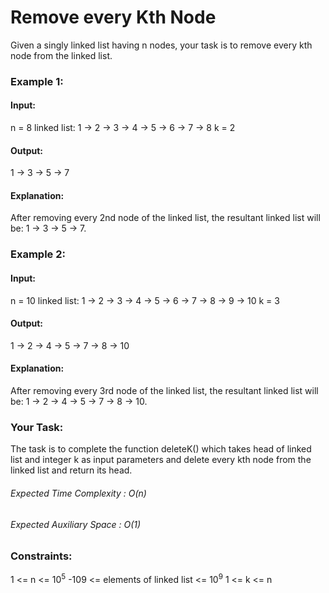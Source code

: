 # Remove every Kth Node
Given a singly linked list having n nodes, your task is to remove every kth node from the linked list. 

### Example 1:
#### Input:
n = 8
linked list: 1 -> 2 -> 3 -> 4 -> 5 -> 6 -> 7 -> 8 
k = 2
#### Output: 
1 -> 3 -> 5 -> 7
#### Explanation: 
After removing every 2nd node of the linked list, the resultant linked list will be: 1 -> 3 -> 5 -> 7.

### Example 2:
#### Input:
n = 10
linked list: 1 -> 2 -> 3 -> 4 -> 5 -> 6 -> 7 -> 8 -> 9 -> 10 
k = 3
#### Output: 
1 -> 2 -> 4 -> 5 -> 7 -> 8 -> 10
#### Explanation: 
After removing every 3rd node of the linked list, the resultant linked list will be: 1 -> 2 -> 4 -> 5 -> 7 -> 8 -> 10.

### Your Task:
The task is to complete the function deleteK() which takes head of linked list and integer k as input parameters and delete every kth node from the linked list and return its head.

###### Expected Time Complexity :  O(n)
###### Expected Auxiliary Space :  O(1)

### Constraints:
1 <= n <= $`10^5`$
-109 <= elements of linked list <= $`10^9`$
1 <= k <= n
